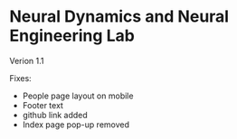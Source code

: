 # Neural Dynamics and Neural Engineering Lab
Verion 1.1

Fixes:
* People page layout on mobile
* Footer text
* github link added
* Index page pop-up removed
